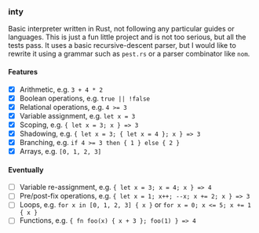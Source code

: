 ### inty

Basic interpreter written in Rust, not following any particular guides or languages. This is just a fun little project and is not too serious, but all the tests pass. It uses a basic recursive-descent parser, but I would like to rewrite it using a grammar such as `pest.rs` or a parser combinator like `nom`.

#### Features

- [x] Arithmetic, e.g. `3 + 4 * 2`
- [x] Boolean operations, e.g. `true || !false`
- [x] Relational operations, e.g. `4 >= 3`
- [x] Variable assignment, e.g. `let x = 3`
- [x] Scoping, e.g. `{ let x = 3; x } => 3`
- [x] Shadowing, e.g. `{ let x = 3; { let x = 4 }; x } => 3`
- [x] Branching, e.g. `if 4 >= 3 then { 1 } else { 2 }`
- [x] Arrays, e.g. `[0, 1, 2, 3]`

#### Eventually

- [ ] Variable re-assignment, e.g. `{ let x = 3; x = 4; x } => 4`
- [ ] Pre/post-fix operations, e.g. `{ let x = 1; x++; --x; x += 2; x } => 3`
- [ ] Loops, e.g. `for x in [0, 1, 2, 3] { x }` or `for x = 0; x <= 5; x += 1 { x }`
- [ ] Functions, e.g. `{ fn foo(x) { x + 3 }; foo(1) } => 4`
